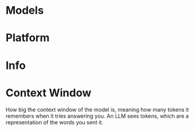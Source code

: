 # Models

# Platform

# Info

# Context Window
How big the context window of the model is, meaning how many tokens it remembers when it tries answering you.
An LLM sees tokens, which are a representation of the words you sent it.

#

#

#

#

#

#

#


